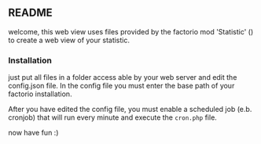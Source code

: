 ## README

welcome, this web view uses files provided by the factorio mod 'Statistic' ()
 to create a web view of your statistic.
 
### Installation
just put all files in a folder access able by your web server and edit the config.json file.
In the config file you must enter the base path of your factorio installation.

After you have edited the config file, you must enable a scheduled job (e.b. cronjob) that will run every minute
and execute the ```cron.php``` file.

now have fun :)
